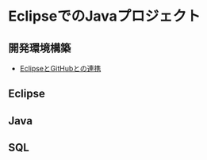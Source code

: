 # EclipseでのJavaプロジェクト
## 開発環境構築
- [EclipseとGitHubとの連携](./Documet/01_eclipse_git.md)

## Eclipse

## Java

## SQL